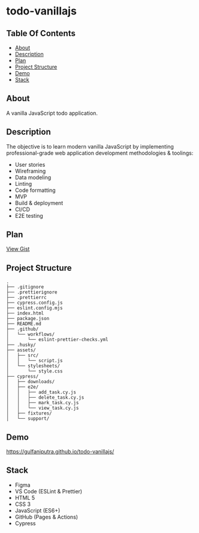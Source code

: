 # todo-vanillajs

## Table Of Contents

- [About](#about)
- [Description](#description)
- [Plan](#plan)
- [Project Structure](#project-structure)
- [Demo](#demo)
- [Stack](#stack)

## About

A vanilla JavaScript todo application.

## Description

The objective is to learn modern vanilla JavaScript by implementing professional-grade web application development methodologies & toolings:

- User stories
- Wireframing
- Data modeling
- Linting
- Code formatting
- MVP
- Build & deployment
- CI/CD
- E2E testing

## Plan

[View Gist](https://gist.github.com/gulfaniputra/1ae2b68115cf8df5a614dbfe42e85ed6)

## Project Structure

```
.
├── .gitignore
├── .prettierignore
├── .prettierrc
├── cypress.config.js
├── eslint.config.mjs
├── index.html
├── package.json
├── README.md
├── .github/
│   └── workflows/
│       └── eslint-prettier-checks.yml
├── .husky/
├── assets/
│   ├── src/
│   │   └── script.js
│   └── stylesheets/
│       └── style.css
├── cypress/
│   ├── downloads/
│   ├── e2e/
│   │   ├── add_task.cy.js
│   │   ├── delete_task.cy.js
│   │   ├── mark_task.cy.js
│   │   └── view_task.cy.js
│   ├── fixtures/
│   └── support/
```

## Demo

https://gulfaniputra.github.io/todo-vanillajs/

## Stack

- Figma
- VS Code (ESLint & Prettier)
- HTML 5
- CSS 3
- JavaScript (ES6+)
- GitHub (Pages & Actions)
- Cypress
